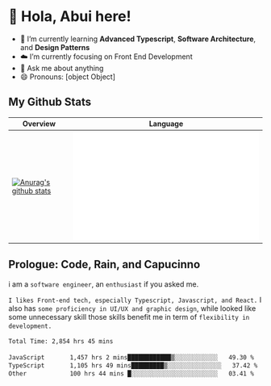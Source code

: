 # 👋 Hola, Abui here!

- 🌱 I’m currently learning **Advanced Typescript**, **Software Architecture**, and **Design Patterns**
- ☁️ I’m currently focusing on Front End Development
- 💬 Ask me about anything
- 😄 Pronouns: [object Object]

## My Github Stats

| Overview | Language |
| --- | --- |
|[![Anurag's github stats](https://github-readme-stats.vercel.app/api?username=abui-am&count_private=true)](https://github.com/anuraghazra/github-readme-stats)|![Language](https://raw.githubusercontent.com/abui-am/stats/c6455f656dfce7acd3951e5ec5b25d72af0b2ee3/generated/languages.svg)|

## Prologue: Code, Rain, and Capucinno
i am a `software engineer`, an `enthusiast` if you asked me. 

`I likes Front-end tech, especially Typescript, Javascript, and React.` I also has `some proficiency in UI/UX and graphic design`, while looked like some unnecessary skill those skills benefit me in term of `flexibility in development.`


<!--START_SECTION:waka-->

```text
Total Time: 2,854 hrs 45 mins

JavaScript       1,457 hrs 2 mins████████████▒░░░░░░░░░░░░   49.30 %
TypeScript       1,105 hrs 49 mins█████████▒░░░░░░░░░░░░░░░   37.42 %
Other            100 hrs 44 mins █░░░░░░░░░░░░░░░░░░░░░░░░   03.41 %
```

<!--END_SECTION:waka-->
